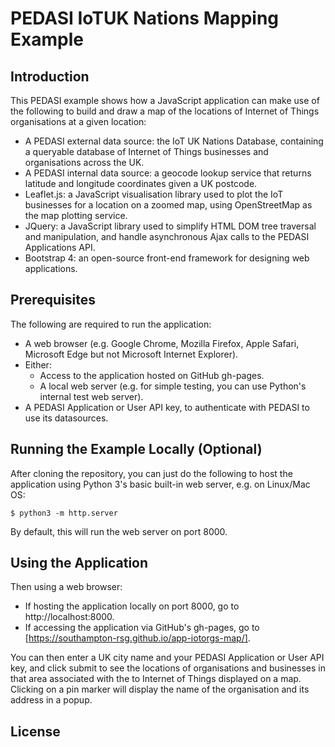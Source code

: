 # PEDASI IoTUK Nations Mapping Example

## Introduction

This PEDASI example shows how a JavaScript application can make use of the following to build and draw
a map of the locations of Internet of Things organisations at a given location:</p>

* A PEDASI external data source: the IoT UK Nations Database, containing a queryable database of
Internet of Things businesses and organisations across the UK.
* A PEDASI internal data source: a geocode lookup service that returns latitude and longitude
coordinates given a UK postcode.
* Leaflet.js: a JavaScript visualisation library used to plot the IoT businesses for a location on a
zoomed map, using OpenStreetMap as the map plotting service.
* JQuery: a JavaScript library used to simplify HTML DOM tree traversal and manipulation, and handle
asynchronous Ajax calls to the PEDASI Applications API.
* Bootstrap 4: an open-source front-end framework for designing web applications.

## Prerequisites

The following are required to run the application:

* A web browser (e.g. Google Chrome, Mozilla Firefox, Apple Safari, Microsoft Edge but not Microsoft
Internet Explorer).
* Either:
  * Access to the application hosted on GitHub gh-pages.
  * A local web server (e.g. for simple testing, you can use Python's internal test web server).
* A PEDASI Application or User API key, to authenticate with PEDASI to use its datasources.

## Running the Example Locally (Optional)

After cloning the repository, you can just do the following to host the application using Python 3's
basic built-in web server, e.g. on Linux/Mac OS:

```
$ python3 -m http.server
```

By default, this will run the web server on port 8000.

## Using the Application

Then using a web browser:

* If hosting the application locally on port 8000, go to http://localhost:8000.
* If accessing the application via GitHub's gh-pages, go to [https://southampton-rsg.github.io/app-iotorgs-map/].

You can then enter a UK city name and your PEDASI Application or User API key, and click submit to
see the locations of organisations and businesses in that area associated with the to Internet of
Things displayed on a map. Clicking on a pin marker will display the name of the organisation and
its address in a popup.

## License
